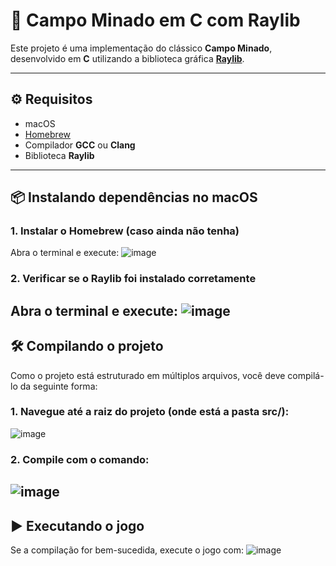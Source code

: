 # 🧨 Campo Minado em C com Raylib

Este projeto é uma implementação do clássico **Campo Minado**, desenvolvido em **C** utilizando a biblioteca gráfica **[Raylib](https://www.raylib.com/)**.

---

## ⚙️ Requisitos

- macOS  
- [Homebrew](https://brew.sh/)  
- Compilador **GCC** ou **Clang**  
- Biblioteca **Raylib**

---

## 📦 Instalando dependências no macOS

### 1. Instalar o Homebrew (caso ainda não tenha)
Abra o terminal e execute:
![image](https://github.com/user-attachments/assets/de8bf39d-9bcb-4f50-8170-bd5c0b53e669)


### 2. Verificar se o Raylib foi instalado corretamente
Abra o terminal e execute:
![image](https://github.com/user-attachments/assets/205f656d-f192-464f-b8a0-2aefaf67c3b2)
---

## 🛠️ Compilando o projeto
Como o projeto está estruturado em múltiplos arquivos, você deve compilá-lo da seguinte forma:
### 1. Navegue até a raiz do projeto (onde está a pasta src/):
![image](https://github.com/user-attachments/assets/4efa8f0a-7e96-4bcc-a5d8-06ffb08759b8)

### 2. Compile com o comando:
![image](https://github.com/user-attachments/assets/ffa55fcb-af8b-4638-93ff-6e4c1a374ecf)
---

## ▶️ Executando o jogo
Se a compilação for bem-sucedida, execute o jogo com:
![image](https://github.com/user-attachments/assets/466ad94e-5917-40fc-979d-d8ff13aa8e3f)
